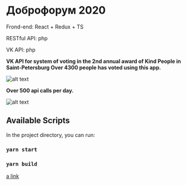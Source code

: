 # Доброфорум 2020

Frond-end: React + Redux + TS

RESTful API: php

VK API: php

**VK API for system of voting in the 2nd annual award of Kind People in Saint-Petersburg
Over 4300 people has voted using this app.**

![alt text](https://sun9-21.userapi.com/impf/Z-_71SSXBAwf1v6sVax2S8JGMcwAhjOu8gtXjw/KsbEvMbCYXg.jpg?size=1030x245&quality=96&proxy=1&sign=2e565ebd4605988ab65fae9b5bba444e&type=album)

**Over 500 api calls per day.**

![alt text](https://sun9-22.userapi.com/impf/IMHYK9135zk14Gh1u8qeRqI-GoqGwLlx31GV7Q/2fqcJaCmBTY.jpg?size=1124x854&quality=96&proxy=1&sign=3baf530b43ff6afff41ee18263588a85&type=album)

## Available Scripts

In the project directory, you can run:

### `yarn start`

### `yarn build`

[a link](https://доброфорум.рф/)
